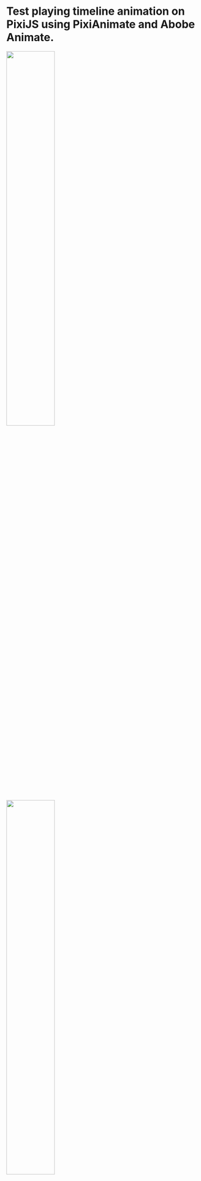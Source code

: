 # Test playing timeline animation on PixiJS using PixiAnimate and Abobe Animate.

<img src="https://evofan.github.io/pixijs_animate/screenshot/pic_dolphin_anime.jpg" width="50%"> 
<img src="https://evofan.github.io/pixijs_animate/screenshot/pic_screenshot_pixianimate.jpg" width="50%"> 

**DEMO**  
[https://evofan.github.io/pixijs_animate/](https://evofan.github.io/pixijs_animate/)  

reference  

**PixiAnimate Adobe extension**  
[https://www.adobeexchange.com/creativecloud.details.14345.pixianimate.html](https://www.adobeexchange.com/creativecloud.details.14345.pixianimate.html)  

**Download / Install this extension using an Extension Install Utility**  
[https://www.adobeexchange.com/creativecloud/install-instructions.14345.html](https://www.adobeexchange.com/creativecloud/install-instructions.14345.html)  
<s>In my case, I had to use this utility.</s>  

**pixijs/pixi-animate**  
[https://github.com/pixijs/pixi-animate](https://github.com/pixijs/pixi-animate)  

**pixijs/pixi-animate-examples**  
[https://github.com/pixijs/pixi-animate-examples](https://github.com/pixijs/pixi-animate-examples)  

**pixijs/pixi-animate-extension**  
[https://github.com/pixijs/pixi-animate-extension](https://github.com/pixijs/pixi-animate-extension)  

**Documentation**  
<s>[https://pixijs.io/pixi-animate/index.html](https://pixijs.io/pixi-animate/index.html)</s>  
[https://pixijs.io/animate/docs/](https://pixijs.io/animate/docs/)  

**Adobe Animate**  
[https://www.adobe.com/jp/products/animate.html](https://www.adobe.com/jp/products/animate.html)  
<s>ver. 19.2.1</s>  
Adobe Animate ver. 24.0  
Pixi Animate ver. 2.0.3  
PixiJS ver 6.0.3  

**ayato@web Photoshop plugin Un-Multiply**  
[http://www.ayatoweb.com/download/down04.html](http://www.ayatoweb.com/download/down04.html)  

memo  

Do not use 2-byte characters (Kanji, Katakana, etc.)  
(Path at the time of installation, asset name and layer name in Fla, etc.)  
